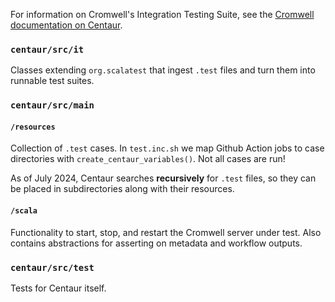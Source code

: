 For information on Cromwell's Integration Testing Suite, see the [Cromwell documentation on Centaur](https://cromwell.readthedocs.io/en/develop/developers/Centaur/).

### `centaur/src/it`

Classes extending `org.scalatest` that ingest `.test` files and turn them into runnable test suites.

### `centaur/src/main`

#### `/resources`

Collection of `.test` cases. In `test.inc.sh` we map Github Action jobs to case directories with `create_centaur_variables()`. Not all cases are run!

As of July 2024, Centaur searches **recursively** for `.test` files, so they can be placed in subdirectories along with their resources.

#### `/scala`

Functionality to start, stop, and restart the Cromwell server under test. Also contains abstractions for asserting on metadata and workflow outputs.

### `centaur/src/test`

Tests for Centaur itself.
